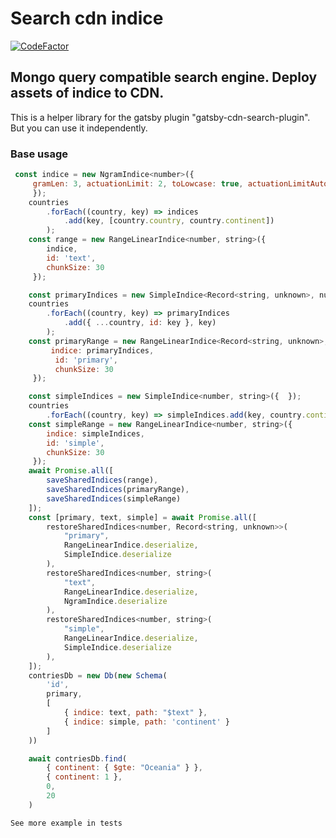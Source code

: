 # Search cdn indice
[![CodeFactor](https://www.codefactor.io/repository/github/vora-bei/cdn-static-database/badge)](https://www.codefactor.io/repository/github/vora-bei/cdn-static-database)

## Mongo query compatible search engine. Deploy assets of indice to CDN.

This is a helper library for the gatsby plugin "gatsby-cdn-search-plugin".
But you can use it independently.

### Base usage

```javascript
 const indice = new NgramIndice<number>({
     gramLen: 3, actuationLimit: 2, toLowcase: true, actuationLimitAuto: true
     });
    countries
        .forEach((country, key) => indices
            .add(key, [country.country, country.continent])
        );
    const range = new RangeLinearIndice<number, string>({
        indice,
        id: 'text',
        chunkSize: 30
     });

    const primaryIndices = new SimpleIndice<Record<string, unknown>, number>({ });
    countries
        .forEach((country, key) => primaryIndices
            .add({ ...country, id: key }, key)
        );
    const primaryRange = new RangeLinearIndice<Record<string, unknown>, number>({
         indice: primaryIndices,
          id: 'primary',
          chunkSize: 30
     });

    const simpleIndices = new SimpleIndice<number, string>({  });
    countries
        .forEach((country, key) => simpleIndices.add(key, country.continent));
    const simpleRange = new RangeLinearIndice<number, string>({
        indice: simpleIndices,
        id: 'simple',
        chunkSize: 30
     });
    await Promise.all([
        saveSharedIndices(range),
        saveSharedIndices(primaryRange),
        saveSharedIndices(simpleRange)
    ]);
    const [primary, text, simple] = await Promise.all([
        restoreSharedIndices<number, Record<string, unknown>>(
            "primary",
            RangeLinearIndice.deserialize,
            SimpleIndice.deserialize
        ),
        restoreSharedIndices<number, string>(
            "text",
            RangeLinearIndice.deserialize,
            NgramIndice.deserialize
        ),
        restoreSharedIndices<number, string>(
            "simple",
            RangeLinearIndice.deserialize,
            SimpleIndice.deserialize
        ),
    ]);
    contriesDb = new Db(new Schema(
        'id',
        primary,
        [
            { indice: text, path: "$text" },
            { indice: simple, path: 'continent' }
        ]
    ))

    await contriesDb.find(
        { continent: { $gte: "Oceania" } },
        { continent: 1 },
        0,
        20
    )

```

    See more example in tests

